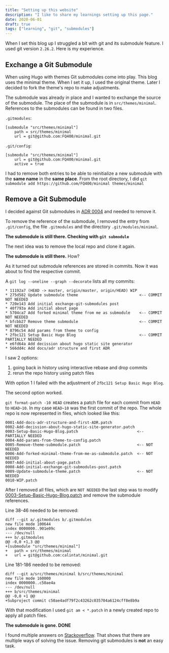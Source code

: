 ```yaml
---
title: "Setting up this website"
description: "I like to share my learnings setting up this page."
date: 2020-06-01
draft: true
tags: ["learning", "git", "submodules"]
---
```


When I set this blog up I struggled a bit with git and its submodule feature.
I used git version `2.26.2`. Here is my experience.


## Exchange a Git Submodule

When using Hugo with themes Git submodules come into play.
This blog uses the minimal theme. When I set it up, I used the original theme.
Later I decided to fork the theme's repo to make adjustments.

The submodule was already in place and I wanted to exchange the source of the submodule.
The place of the submodule is in `src/themes/minimal`.
References to the submodules can be found in two files.

`.gitmodules`:
```
[submodule "src/themes/minimal"]
	path = src/themes/minimal
	url = git@github.com:FQ400/minimal.git
```

`.git/config`:
```
[submodule "src/themes/minimal"]
	url = git@github.com:FQ400/minimal.git
	active = true
```

I had to remove both entries to be able to reinitialize a new submodule with the **same name** in the **same place**.
From the root directory, I did `git submodule add https://github.com/FQ400/minimal themes/minimal`


## Remove a Git Submodule

I decided against Git submodules in [ADR 0004](https://github.com/FQ400/tddcoach-site/blob/master/docs/adr/0004-Git-Submodules.md)
and needed to remove it.

To remove the reference of the submodule, I removed the entry from `.git/config`, the file `.gitmodules` and the directory `.git/modules/minimal`.

**The submodule is still there. Checking with `git submodule`**

The next idea was to remove the local repo and clone it again.

**The submodule is still there.** How?

As it turned out submodule references are stored in commits. Now it was about to find the respective commit.

A `git log --oneline --graph --decorate` lists all my commits:

```
* 11192a7 (HEAD -> master, origin/master, origin/HEAD) WIP
* 275d582 Update submodule theme                           <-- COMMIT NOT NEEDED
* 720e143 Add initial exchange-git-submodules post
* 40f793a Add initial about page
* 5704ca7 Add forked minimal theme from me as submodule    <-- COMMIT NOT NEEDED
* bfcbb27 Remove theme submodule                           <-- COMMIT NOT NEEDED
* 8796c54 Add params from theme to config
* 2fbc121 Setup Basic Hugo Blog                            <-- COMMIT PARTIALLY NEEDED
* e6fd64a Add decission about hugo static site generator
* 566dd4c Add docs/adr structure and first ADR
```

I saw 2 options:

1. going back in history using interactive rebase and drop commits
2. rerun the repo history using patch files

With option 1 I failed with the adjustment of `2fbc121 Setup Basic Hugo Blog`.

The second option worked.

`git format-patch -10 HEAD` creates a patch file for each commit from `HEAD` to `HEAD~10`.
In my case `HEAD~10` was the first commit of the repo.
The whole repo is now represented in files, which looked like this:
```
0001-Add-docs-adr-structure-and-first-ADR.patch
0002-Add-decission-about-hugo-static-site-generator.patch
0003-Setup-Basic-Hugo-Blog.patch                          <-- PARTIALLY NEEDED
0004-Add-params-from-theme-to-config.patch
0005-Remove-theme-submodule.patch                         <-- NOT NEEDED
0006-Add-forked-minimal-theme-from-me-as-submodule.patch  <-- NOT NEEDED
0007-Add-initial-about-page.patch
0008-Add-initial-exchange-git-submodules-post.patch
0009-Update-submodule-theme.patch                         <-- NOT NEEDED
0010-WIP.patch
```

After I removed all files, which are `NOT NEEDED` the last step was to modify
[0003-Setup-Basic-Hugo-Blog.patch](https://gist.github.com/FQ400/b53f78c757b01a832773385bfa210311)
and remove the submodule references.

Line 38-46 needed to be removed:
```
diff --git a/.gitmodules b/.gitmodules
new file mode 100644
index 0000000..901e09c
--- /dev/null
+++ b/.gitmodules
@@ -0,0 +1,3 @@
+[submodule "src/themes/minimal"]
+	path = src/themes/minimal
+	url = git@github.com:calintat/minimal.git
```

Line 181-186 needed to be removed:
```
diff --git a/src/themes/minimal b/src/themes/minimal
new file mode 160000
index 0000000..c50ae4a
--- /dev/null
+++ b/src/themes/minimal
@@ -0,0 +1 @@
+Subproject commit c50ae4adf79f2c43262c035704a6124cff8e8b9a
```

With that modification I used `git am < *.patch` in a newly created repo to apply all patch files.

**The submodule is gone. DONE**

I found multiple answers on [Stackoverflow](https://stackoverflow.com/questions/1260748/how-do-i-remove-a-submodule/36593218).
That shows that there are multiple ways of solving the issue. Removing git submodules is **not** an easy task.

